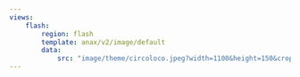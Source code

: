 ```yaml
---
views:
    flash:
        region: flash
        template: anax/v2/image/default
        data:
            src: "image/theme/circoloco.jpeg?width=1100&height=150&crop-to-fit&area=0,0,50,0"
---
```

